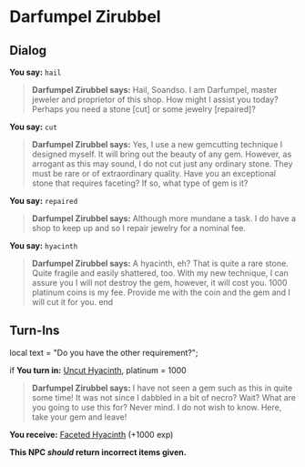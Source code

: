 # Darfumpel Zirubbel
## Dialog

**You say:** `hail`



>**Darfumpel Zirubbel says:** Hail, Soandso. I am Darfumpel, master jeweler and proprietor of this shop. How might I assist you today? Perhaps you need a stone [cut] or some jewelry [repaired]?

**You say:** `cut`



>**Darfumpel Zirubbel says:** Yes, I use a new gemcutting technique I designed myself. It will bring out the beauty of any gem. However, as arrogant as this may sound, I do not cut just any ordinary stone. They must be rare or of extraordinary quality. Have you an exceptional stone that requires faceting? If so, what type of gem is it?

**You say:** `repaired`



>**Darfumpel Zirubbel says:** Although more mundane a task. I do have a shop to keep up and so I repair jewelry for a nominal fee.

**You say:** `hyacinth`



>**Darfumpel Zirubbel says:** A hyacinth, eh? That is quite a rare stone. Quite fragile and easily shattered, too. With my new technique, I can assure you I will not destroy the gem, however, it will cost you. 1000 platinum coins is my fee. Provide me with the coin and the gem and I will cut it for you.
end

## Turn-Ins



local text = "Do you have the other requirement?";



if **You turn in:** [Uncut Hyacinth](/item/10191), platinum = 1000


>**Darfumpel Zirubbel says:** I have not seen a gem such as this in quite some time! It was not since I dabbled in a bit of necro? Wait? What are you going to use this for? Never mind. I do not wish to know. Here, take your gem and leave!


 **You receive:**  [Faceted Hyacinth](/item/10192) (+1000 exp)

**This NPC *should* return incorrect items given.**





